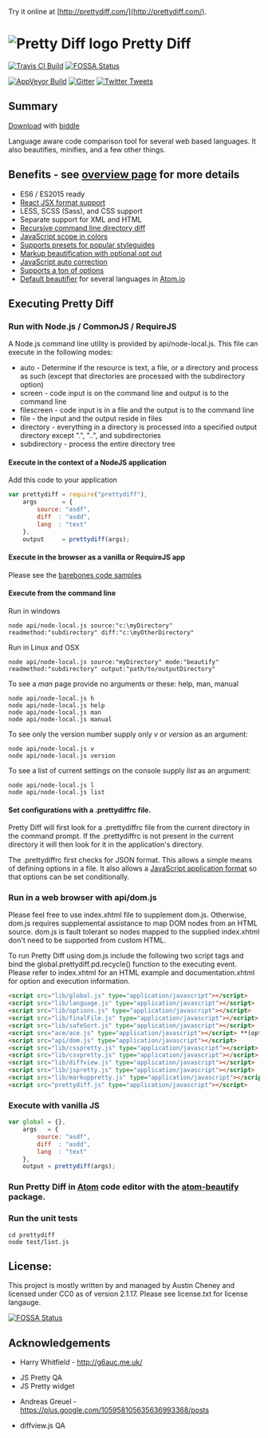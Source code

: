 Try it online at [http://prettydiff.com/](http://prettydiff.com/).

# ![Pretty Diff logo](http://prettydiff.com/images/pdlogoxs.svg) Pretty Diff

[![Travis CI Build](https://travis-ci.org/prettydiff/prettydiff.svg)](https://travis-ci.org/prettydiff/prettydiff)[![FOSSA Status](https://app.fossa.io/api/projects/git%2Bgithub.com%2Fprettydiff%2Fprettydiff.svg?type=shield)](https://app.fossa.io/projects/git%2Bgithub.com%2Fprettydiff%2Fprettydiff?ref=badge_shield)

[![AppVeyor Build](https://ci.appveyor.com/api/projects/status/github/prettydiff/prettydiff?branch=master&svg=true)](https://ci.appveyor.com/project/prettydiff/prettydiff)
[![Gitter](https://badges.gitter.im/Join%20Chat.svg)](https://gitter.im/prettydiff/prettydiff?utm_source=badge&utm_medium=badge&utm_campaign=pr-badge&utm_content=badge)
[![Twitter Tweets](https://img.shields.io/twitter/url/http/prettydiff.com.svg?style=social)](https://twitter.com/intent/tweet?text=Handy%20web%20development%20tool:%20%20url=http%3A%2F%2Fprettydiff.com)

## Summary

[Download](http://prettydiff.com/downloads/prettydiff) with [biddle](https://github.com/prettydiff/biddle)

Language aware code comparison tool for several web based languages. It also beautifies, minifies, and a few other things.

## Benefits - see [overview page](http://prettydiff.com/overview.xhtml) for more details

* ES6 / ES2015 ready
* [React JSX format support](http://prettydiff.com/guide/react_jsx.xhtml)
* LESS, SCSS (Sass), and CSS support
* Separate support for XML and HTML
* [Recursive command line directory diff](http://prettydiff.com/guide/diffcli.xhtml)
* [JavaScript scope in colors](http://prettydiff.com/guide/jshtml.xhtml)
* [Supports presets for popular styleguides](http://prettydiff.com/guide/styleguide.xhtml)
* [Markup beautification with optional opt out](http://prettydiff.com/guide/tag_ignore.xhtml)
* [JavaScript auto correction](http://prettydiff.com/guide/jscorrect.xhtml)
* [Supports a ton of options](http://prettydiff.com/documentation.php#function_properties)
* [Default beautifier](https://atom.io/packages/atom-beautify/) for several languages in [Atom.io](https://atom.io/)

## Executing Pretty Diff

### Run with Node.js / CommonJS / RequireJS

A Node.js command line utility is provided by api/node-local.js.  This file can execute in the following modes:

* auto - Determine if the resource is text, a file, or a directory and process as such (except that directories are processed with the subdirectory option)
* screen - code input is on the command line and output is to the command line
* filescreen - code input is in a file and the output is to the command line
* file - the input and the output reside in files
* directory - everything in a directory is processed into a specified output directory except ".", "..", and subdirectories
* subdirectory - process the entire directory tree

#### Execute in the context of a NodeJS application

Add this code to your application

```javascript
var prettydiff = require("prettydiff"),
    args       = {
        source: "asdf",
        diff  : "asdd",
        lang  : "text"
    },
    output     = prettydiff(args);
```

#### Execute in the browser as a vanilla or RequireJS app

Please see the [barebones code samples](test/barebones)

#### Execute from the command line

Run in windows

```shell
node api/node-local.js source:"c:\myDirectory" readmethod:"subdirectory" diff:"c:\myOtherDirectory"
```

Run in Linux and OSX

```shell
node api/node-local.js source:"myDirectory" mode:"beautify" readmethod:"subdirectory" output:"path/to/outputDirectory"
```

To see a *man* page provide no arguments or these: help, man, manual

```shell
node api/node-local.js h
node api/node-local.js help
node api/node-local.js man
node api/node-local.js manual
```

To see only the version number supply only *v* or *version* as an argument:

```shell
node api/node-local.js v
node api/node-local.js version
```

To see a list of current settings on the console supply *list* as an argument:

```shell
node api/node-local.js l
node api/node-local.js list
```

#### Set configurations with a **.prettydiffrc** file.

Pretty Diff will first look for a .prettydiffrc file from the current directory in the command prompt. If the .prettydiffrc is not present in the current directory it will then look for it in the application's directory.

The .prettydiffrc first checks for JSON format. This allows a simple means of defining options in a file. It also allows a [JavaScript application format](http://prettydiff.com/.prettydiffrc) so that options can be set conditionally.

### Run in a web browser with api/dom.js

Please feel free to use index.xhtml file to supplement dom.js.  Otherwise, dom.js requires supplemental assistance to map DOM nodes from an HTML source.  dom.js is fault tolerant so nodes mapped to the supplied index.xhtml don't need to be supported from custom HTML.

To run Pretty Diff using dom.js include the following two script tags and bind the global.prettydiff.pd.recycle() function to the executing event.  Please refer to index.xhtml for an HTML example and documentation.xhtml for option and execution information.

```html
<script src="lib/global.js" type="application/javascript"></script>
<script src="lib/language.js" type="application/javascript"></script>
<script src="lib/options.js" type="application/javascript"></script>
<script src="lib/finalFile.js" type="application/javascript"></script>
<script src="lib/safeSort.js" type="application/javascript"></script>
<script src="ace/ace.js" type="application/javascript"></script> **(optional)**
<script src="api/dom.js" type="application/javascript"></script>
<script src="lib/csspretty.js" type="application/javascript"></script>
<script src="lib/csvpretty.js" type="application/javascript"></script>
<script src="lib/diffview.js" type="application/javascript"></script>
<script src="lib/jspretty.js" type="application/javascript"></script>
<script src="lib/markuppretty.js" type="application/javascript"></script>
<script src="prettydiff.js" type="application/javascript"></script>
```

### Execute with vanilla JS

```javascript
var global = {},
    args   = {
        source: "asdf",
        diff  : "asdd",
        lang  : "text"
    },
    output = prettydiff(args);
```

### Run Pretty Diff in [Atom](https://atom.io/) code editor with the [atom-beautify](https://atom.io/packages/atom-beautify) package.

### Run the unit tests

```shell
cd prettydiff
node test/lint.js
```

## License:

This project is mostly written by and managed by Austin Cheney and licensed under CC0 as of version 2.1.17.  Please see license.txt for license langauge.


[![FOSSA Status](https://app.fossa.io/api/projects/git%2Bgithub.com%2Fprettydiff%2Fprettydiff.svg?type=large)](https://app.fossa.io/projects/git%2Bgithub.com%2Fprettydiff%2Fprettydiff?ref=badge_large)

## Acknowledgements

 * Harry Whitfield - http://g6auc.me.uk/
  - JS Pretty QA
  - JS Pretty widget
 * Andreas Greuel - https://plus.google.com/105958105635636993368/posts
  - diffview.js QA